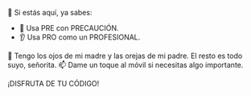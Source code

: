 👋 Si estás aquí, ya sabes:
- 👀 Usa PRE con PRECAUCIÓN.
- 👂 Usa PRO como un PROFESIONAL. 

💞️ Tengo los ojos de mi madre y las orejas de mi padre. El resto es todo suyo, señorita.
📫 Dame un toque al móvil si necesitas algo importante.

¡DISFRUTA DE TU CÓDIGO!

<!---
fumanchuzo/fumanchuzo is a ✨ special ✨ repository because its `README.md` (this file) appears on your GitHub profile.
You can click the Preview link to take a look at your changes.
--->
